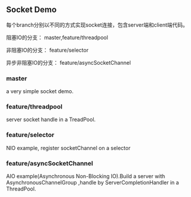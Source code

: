 

## Socket Demo

每个branch分别以不同的方式实现socket连接，包含server端和client端代码。

阻塞IO的分支： master,feature/threadpool

非阻塞IO的分支： feature/selector

异步非阻塞IO的分支： feature/asyncSocketChannel

### master

a very simple socket demo.

### feature/threadpool

server socket handle in a TreadPool.

### feature/selector

NIO example, register socketChannel on a selector

### feature/asyncSocketChannel

AIO example(Asynchronous Non-Blocking IO).Build a server with AsynchronousChannelGroup ,handle by ServerCompletionHandler in a ThreadPool.